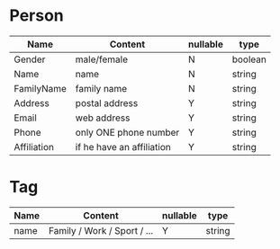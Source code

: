 # Person

| Name | Content | nullable| type |
|--|--|--|--|
| Gender  | male/female   |N| boolean |
| Name  | name   |N| string |
| FamilyName  | family name   |N|string |
| Address  | postal address   | Y |string |
| Email  | web address   | Y |string |
| Phone  | only ONE phone number    | Y |string |
| Affiliation | if he have an affiliation  | Y |string |


# Tag

| Name | Content | nullable | type |
|--|--|--|--|
| name | Family / Work / Sport / ... | Y | string |

